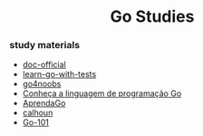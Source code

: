 <div align = "center">
    <h1> Go Studies </h1>
</div>

### study materials

- [doc-official](https://go.dev/)
- [learn-go-with-tests](https://quii.gitbook.io/learn-go-with-tests/)
- [go4noobs](https://github.com/rafaelbreno/go4noobs/blob/feat/refactor/00_introduction/README.md)
- [Conheça a linguagem de programação Go](https://medium.com/@laislima_dev/conhe%C3%A7a-a-linguagem-de-programa%C3%A7%C3%A3o-go-76e1f8bc289f)
- [AprendaGo](https://www.youtube.com/c/AprendaGo)
- [calhoun](https://www.calhoun.io/)
- [Go-101](https://tiago-temporin.notion.site/Go-101-1fe9cef0ccc94ed3bed7f38e7dd5815d)
